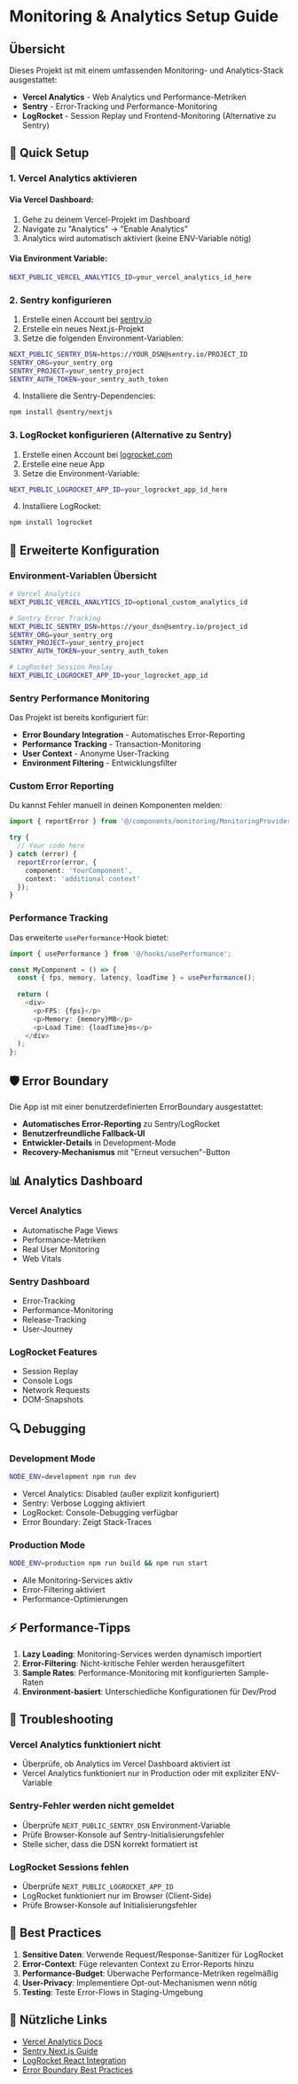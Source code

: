 # Monitoring & Analytics Setup Guide

## Übersicht
Dieses Projekt ist mit einem umfassenden Monitoring- und Analytics-Stack ausgestattet:

- **Vercel Analytics** - Web Analytics und Performance-Metriken
- **Sentry** - Error-Tracking und Performance-Monitoring  
- **LogRocket** - Session Replay und Frontend-Monitoring (Alternative zu Sentry)

## 🚀 Quick Setup

### 1. Vercel Analytics aktivieren

#### Via Vercel Dashboard:
1. Gehe zu deinem Vercel-Projekt im Dashboard
2. Navigate zu "Analytics" → "Enable Analytics"
3. Analytics wird automatisch aktiviert (keine ENV-Variable nötig)

#### Via Environment Variable:
```bash
NEXT_PUBLIC_VERCEL_ANALYTICS_ID=your_vercel_analytics_id_here
```

### 2. Sentry konfigurieren

1. Erstelle einen Account bei [sentry.io](https://sentry.io)
2. Erstelle ein neues Next.js-Projekt
3. Setze die folgenden Environment-Variablen:

```bash
NEXT_PUBLIC_SENTRY_DSN=https://YOUR_DSN@sentry.io/PROJECT_ID
SENTRY_ORG=your_sentry_org
SENTRY_PROJECT=your_sentry_project
SENTRY_AUTH_TOKEN=your_sentry_auth_token
```

4. Installiere die Sentry-Dependencies:
```bash
npm install @sentry/nextjs
```

### 3. LogRocket konfigurieren (Alternative zu Sentry)

1. Erstelle einen Account bei [logrocket.com](https://logrocket.com)
2. Erstelle eine neue App
3. Setze die Environment-Variable:

```bash
NEXT_PUBLIC_LOGROCKET_APP_ID=your_logrocket_app_id_here
```

4. Installiere LogRocket:
```bash
npm install logrocket
```

## 🔧 Erweiterte Konfiguration

### Environment-Variablen Übersicht

```bash
# Vercel Analytics
NEXT_PUBLIC_VERCEL_ANALYTICS_ID=optional_custom_analytics_id

# Sentry Error Tracking
NEXT_PUBLIC_SENTRY_DSN=https://your_dsn@sentry.io/project_id
SENTRY_ORG=your_sentry_org
SENTRY_PROJECT=your_sentry_project  
SENTRY_AUTH_TOKEN=your_sentry_auth_token

# LogRocket Session Replay
NEXT_PUBLIC_LOGROCKET_APP_ID=your_logrocket_app_id
```

### Sentry Performance Monitoring

Das Projekt ist bereits konfiguriert für:
- **Error Boundary Integration** - Automatisches Error-Reporting
- **Performance Tracking** - Transaction-Monitoring
- **User Context** - Anonyme User-Tracking
- **Environment Filtering** - Entwicklungsfilter

### Custom Error Reporting

Du kannst Fehler manuell in deinen Komponenten melden:

```typescript
import { reportError } from '@/components/monitoring/MonitoringProvider';

try {
  // Your code here
} catch (error) {
  reportError(error, { 
    component: 'YourComponent',
    context: 'additional context' 
  });
}
```

### Performance Tracking

Das erweiterte `usePerformance`-Hook bietet:

```typescript
import { usePerformance } from '@/hooks/usePerformance';

const MyComponent = () => {
  const { fps, memory, latency, loadTime } = usePerformance();
  
  return (
    <div>
      <p>FPS: {fps}</p>
      <p>Memory: {memory}MB</p>
      <p>Load Time: {loadTime}ms</p>
    </div>
  );
};
```

## 🛡️ Error Boundary

Die App ist mit einer benutzerdefinierten ErrorBoundary ausgestattet:

- **Automatisches Error-Reporting** zu Sentry/LogRocket
- **Benutzerfreundliche Fallback-UI**
- **Entwickler-Details** in Development-Mode
- **Recovery-Mechanismus** mit "Erneut versuchen"-Button

## 📊 Analytics Dashboard

### Vercel Analytics
- Automatische Page Views
- Performance-Metriken
- Real User Monitoring
- Web Vitals

### Sentry Dashboard  
- Error-Tracking
- Performance-Monitoring
- Release-Tracking
- User-Journey

### LogRocket Features
- Session Replay
- Console Logs
- Network Requests
- DOM-Snapshots

## 🔍 Debugging

### Development Mode
```bash
NODE_ENV=development npm run dev
```

- Vercel Analytics: Disabled (außer explizit konfiguriert)
- Sentry: Verbose Logging aktiviert
- LogRocket: Console-Debugging verfügbar
- Error Boundary: Zeigt Stack-Traces

### Production Mode
```bash
NODE_ENV=production npm run build && npm run start
```

- Alle Monitoring-Services aktiv
- Error-Filtering aktiviert
- Performance-Optimierungen

## ⚡ Performance-Tipps

1. **Lazy Loading**: Monitoring-Services werden dynamisch importiert
2. **Error-Filtering**: Nicht-kritische Fehler werden herausgefiltert
3. **Sample Rates**: Performance-Monitoring mit konfigurierten Sample-Raten
4. **Environment-basiert**: Unterschiedliche Konfigurationen für Dev/Prod

## 🚨 Troubleshooting

### Vercel Analytics funktioniert nicht
- Überprüfe, ob Analytics im Vercel Dashboard aktiviert ist
- Vercel Analytics funktioniert nur in Production oder mit expliziter ENV-Variable

### Sentry-Fehler werden nicht gemeldet
- Überprüfe `NEXT_PUBLIC_SENTRY_DSN` Environment-Variable
- Prüfe Browser-Konsole auf Sentry-Initialisierungsfehler
- Stelle sicher, dass die DSN korrekt formatiert ist

### LogRocket Sessions fehlen
- Überprüfe `NEXT_PUBLIC_LOGROCKET_APP_ID`
- LogRocket funktioniert nur im Browser (Client-Side)
- Prüfe Browser-Konsole auf Initialisierungsfehler

## 📝 Best Practices

1. **Sensitive Daten**: Verwende Request/Response-Sanitizer für LogRocket
2. **Error-Context**: Füge relevanten Context zu Error-Reports hinzu  
3. **Performance-Budget**: Überwache Performance-Metriken regelmäßig
4. **User-Privacy**: Implementiere Opt-out-Mechanismen wenn nötig
5. **Testing**: Teste Error-Flows in Staging-Umgebung

## 🔗 Nützliche Links

- [Vercel Analytics Docs](https://vercel.com/analytics)
- [Sentry Next.js Guide](https://docs.sentry.io/platforms/javascript/guides/nextjs/)
- [LogRocket React Integration](https://docs.logrocket.com/docs/react)
- [Error Boundary Best Practices](https://reactjs.org/docs/error-boundaries.html)
